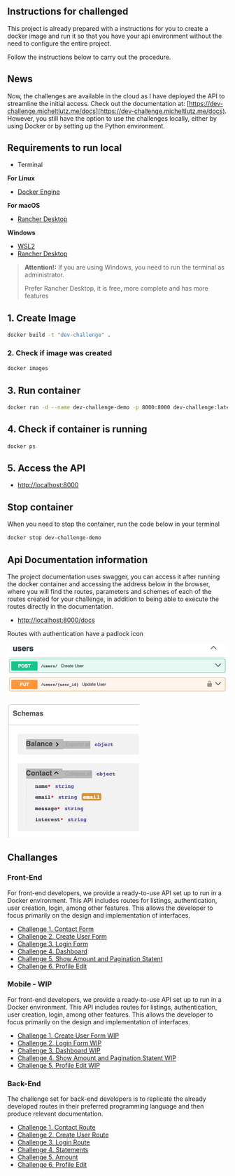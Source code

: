 ## Instructions for challenged

This project is already prepared with a instructions for you to create a docker image and run it so that you have your api environment without the need to configure the entire project.

Follow the instructions below to carry out the procedure.

## News 

Now, the challenges are available in the cloud as I have deployed the API to streamline the initial access. Check out the documentation at: [https://dev-challenge.micheltlutz.me/docs](https://dev-challenge.micheltlutz.me/docs). However, you still have the option to use the challenges locally, either by using Docker or by setting up the Python environment.


## Requirements to run local

- Terminal

**For Linux**
- [Docker Engine](https://docs.docker.com/engine/install/ubuntu/)

**For macOS**
- [Rancher Desktop](https://docs.rancherdesktop.io/getting-started/installation#macos)

**Windows**
- [WSL2](https://learn.microsoft.com/en-us/windows/wsl/install)
- [Rancher Desktop](https://docs.rancherdesktop.io/getting-started/installation#windows)

> **Attention!:** If you are using Windows, you need to run the terminal as administrator.
>
> Prefer Rancher Desktop, it is free, more complete and has more features

## 1. Create Image

```bash
docker build -t "dev-challenge" .
```

### 2. Check if image was created

```bash
docker images
```
## 3. Run container

```bash
docker run -d --name dev-challenge-demo -p 8000:8000 dev-challenge:latest
```

## 4. Check if container is running

```bash
docker ps
```

## 5. Access the API

- [http://localhost:8000](http://localhost:8000)

## Stop container

When you need to stop the container, run the code below in your terminal

```bash
docker stop dev-challenge-demo
```

## Api Documentation information

The project documentation uses swagger, you can access it after running the docker container and accessing the address below in the browser, where you will find the routes, parameters and schemes of each of the routes created for your challenge, in addition to being able to execute the routes directly in the documentation.

- [http://localhost:8000/docs](http://localhost:8000/docs)

Routes with authentication have a padlock icon

![Routes with authentication](images/swagger_example_auth.png "Routes with authentication have a padlock icon")

![Schema Example](images/schema_example_contact.png "Simple example of a schema")

## Challanges

### Front-End

For front-end developers, we provide a ready-to-use API set up to run in a Docker environment. This API includes routes for listings, authentication, user creation, login, among other features. This allows the developer to focus primarily on the design and implementation of interfaces.

- [Challenge 1. Contact Form](challenge_frontend1.md)
- [Challenge 2. Create User Form](challenge_frontend2.md)
- [Challenge 3. Login Form](challenge_frontend3.md)
- [Challenge 4. Dashboard](challenge_frontend4.md)
- [Challenge 5. Show Amount and Pagination Statent](challenge_frontend5.md)
- [Challenge 6. Profile Edit](challenge_frontend6.md)


### Mobile - WIP

For front-end developers, we provide a ready-to-use API set up to run in a Docker environment. This API includes routes for listings, authentication, user creation, login, among other features. This allows the developer to focus primarily on the design and implementation of interfaces.

- [Challenge 1. Create User Form WIP]()
- [Challenge 2. Login Form WIP]()
- [Challenge 3. Dashboard WIP]()
- [Challenge 4. Show Amount and Pagination Statent WIP]()
- [Challenge 5. Profile Edit WIP]()

 
### Back-End

The challenge set for back-end developers is to replicate the already developed routes in their preferred programming language and then produce relevant documentation.

- [Challenge 1. Contact Route](challenge_backend1.md)
- [Challenge 2. Create User Route](challenge_backend2.md)
- [Challenge 3. Login Route](challenge_backend3.md)
- [Challenge 4. Statements](challenge_backend4.md)
- [Challenge 5. Amount](challenge_backend5.md)
- [Challenge 6. Profile Edit](challenge_backend6.md)

